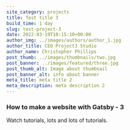 ```yaml
---
site_category: projects
title: Test title 3
build_time: 1 day
slug: test-project-3
date: 2022-03-19T10:15:10+00:00
author_img: ../images/authors/author_1.jpg
author_title: CEO Project3 Studio
author_name: Christopher Phillips
post_thumb: ../images/thumbnails/two.jpg
post_banner: ../images/featured/three.jpg
post_thumb_alt: Image about thumbnail
post_banner_alt: info about banner
meta_title: meta title 2
meta_description: meta description 2
---
```


### How to make a website with Gatsby - 3

Watch tutorials, lots and lots of tutorials.
